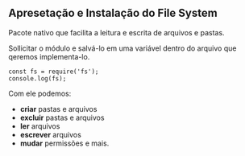 ## Apresetação e Instalação do File System  

<p>
Pacote nativo que facilita a leitura e escrita de arquivos e pastas.  
</p>

<p>
Sollicitar o módulo e salvá-lo em uma variável dentro do arquivo que qeremos implementa-lo.
</p>

~~~
const fs = require('fs');
console.log(fs);
~~~  

<p>Com ele podemos: </p>  

* **criar** pastas e arquivos  
* **excluir** pastas e arquivos
* **ler** arquivos  
* **escrever** arquivos
* **mudar** permissões e mais.  